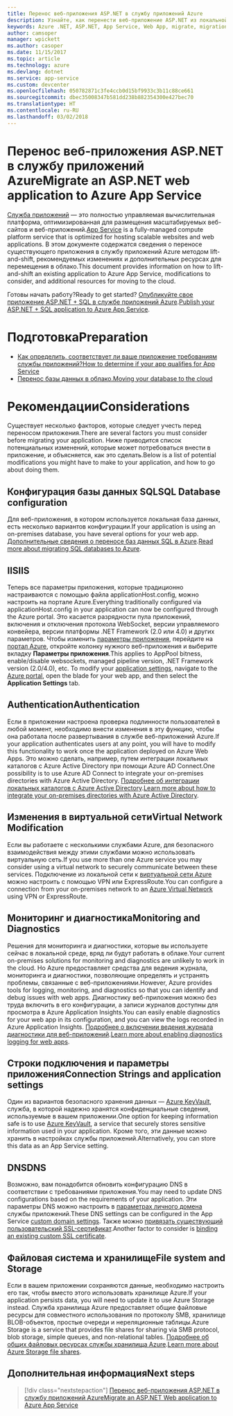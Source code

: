 ```yaml
---
title: Перенос веб-приложения ASP.NET в службу приложений Azure
description: Узнайте, как перенести веб-приложение ASP.NET из локальной среды в службу приложений Azure.
keywords: Azure .NET, ASP.NET, App Service, Web App, migrate, migration
author: camsoper
manager: wpickett
ms.author: casoper
ms.date: 11/15/2017
ms.topic: article
ms.technology: azure
ms.devlang: dotnet
ms.service: app-service
ms.custom: devcenter
ms.openlocfilehash: 050782871c3fe4ccb0d15bf9933c3b11c88ce661
ms.sourcegitcommit: dbec35008347b581dd238b882354300e427bec70
ms.translationtype: HT
ms.contentlocale: ru-RU
ms.lasthandoff: 03/02/2018
---
```

# <a name="migrate-an-aspnet-web-application-to-azure-app-service"></a><span data-ttu-id="65d83-104">Перенос веб-приложения ASP.NET в службу приложений Azure</span><span class="sxs-lookup"><span data-stu-id="65d83-104">Migrate an ASP.NET web application to Azure App Service</span></span>

<span data-ttu-id="65d83-105">[Служба приложений](https://docs.microsoft.com/azure/app-service/app-service-web-overview#why-use-web-apps) — это полностью управляемая вычислительная платформа, оптимизированная для размещения масштабируемых веб-сайтов и веб-приложений.</span><span class="sxs-lookup"><span data-stu-id="65d83-105">[App Service](https://docs.microsoft.com/azure/app-service/app-service-web-overview#why-use-web-apps) is a fully-managed compute platform service that is optimized for hosting scalable websites and web applications.</span></span> <span data-ttu-id="65d83-106">В этом документе содержатся сведения о переносе существующего приложения в службу приложений Azure методом lift-and-shift, рекомендуемых изменениях и дополнительных ресурсах для перемещения в облако.</span><span class="sxs-lookup"><span data-stu-id="65d83-106">This document provides information on how to lift-and-shift an existing application to Azure App Service, modifications to consider, and additional resources for moving to the cloud.</span></span>

<span data-ttu-id="65d83-107">Готовы начать работу?</span><span class="sxs-lookup"><span data-stu-id="65d83-107">Ready to get started?</span></span> <span data-ttu-id="65d83-108">[Опубликуйте свое приложение ASP.NET + SQL в службе приложений Azure](https://go.microsoft.com/fwlink/?linkid=863214).</span><span class="sxs-lookup"><span data-stu-id="65d83-108">[Publish your ASP.NET + SQL application to Azure App Service](https://go.microsoft.com/fwlink/?linkid=863214).</span></span>

# <a name="preparation"></a><span data-ttu-id="65d83-109">Подготовка</span><span class="sxs-lookup"><span data-stu-id="65d83-109">Preparation</span></span>   
* [<span data-ttu-id="65d83-110">Как определить, соответствует ли ваше приложение требованиям службы приложений?</span><span class="sxs-lookup"><span data-stu-id="65d83-110">How to determine if your app qualifies for App Service</span></span>](https://azure.microsoft.com/downloads/migration-assistant/)
* [<span data-ttu-id="65d83-111">Перенос базы данных в облако.</span><span class="sxs-lookup"><span data-stu-id="65d83-111">Moving your database to the cloud</span></span>](https://go.microsoft.com/fwlink/?linkid=863217)

# <a name="considerations"></a><span data-ttu-id="65d83-112">Рекомендации</span><span class="sxs-lookup"><span data-stu-id="65d83-112">Considerations</span></span>
<span data-ttu-id="65d83-113">Существует несколько факторов, которые следует учесть перед переносом приложения.</span><span class="sxs-lookup"><span data-stu-id="65d83-113">There are several factors you must consider before migrating your application.</span></span> <span data-ttu-id="65d83-114">Ниже приводится список потенциальных изменений, которые может потребоваться внести в приложение, и объясняется, как это сделать.</span><span class="sxs-lookup"><span data-stu-id="65d83-114">Below is a list of potential modifications you might have to make to your application, and how to go about doing them.</span></span>

## <a name="sql-database-configuration"></a><span data-ttu-id="65d83-115">Конфигурация базы данных SQL</span><span class="sxs-lookup"><span data-stu-id="65d83-115">SQL Database configuration</span></span>
<span data-ttu-id="65d83-116">Для веб-приложения, в котором используется локальная база данных, есть несколько вариантов конфигурации.</span><span class="sxs-lookup"><span data-stu-id="65d83-116">If your application is using an on-premises database, you have several options for your web app.</span></span> <span data-ttu-id="65d83-117">[Дополнительные сведения о переносе баз данных SQL в Azure](https://go.microsoft.com/fwlink/?linkid=863217).</span><span class="sxs-lookup"><span data-stu-id="65d83-117">[Read more about migrating SQL databases to Azure](https://go.microsoft.com/fwlink/?linkid=863217).</span></span>

## <a name="iis"></a><span data-ttu-id="65d83-118">IIS</span><span class="sxs-lookup"><span data-stu-id="65d83-118">IIS</span></span>
<span data-ttu-id="65d83-119">Теперь все параметры приложения, которые традиционно настраиваются с помощью файла applicationHost.config, можно настроить на портале Azure.</span><span class="sxs-lookup"><span data-stu-id="65d83-119">Everything traditionally configured via applicationHost.config in your application can now be configured through the Azure portal.</span></span> <span data-ttu-id="65d83-120">Это касается разрядности пула приложений, включения и отключения протокола WebSocket, версии управляемого конвейера, версии платформы .NET Framework (2.0 или 4.0) и других параметров. Чтобы изменить [параметры приложения](https://docs.microsoft.com/azure/app-service/web-sites-configure), перейдите на [портал Azure](https://portal.azure.com), откройте колонку нужного веб-приложения и выберите вкладку **Параметры приложения**.</span><span class="sxs-lookup"><span data-stu-id="65d83-120">This applies to AppPool bitness, enable/disable websockets, managed pipeline version, .NET Framework version (2.0/4.0), etc. To modify your [application settings](https://docs.microsoft.com/azure/app-service/web-sites-configure), navigate to the [Azure portal](https://portal.azure.com), open the blade for your web app, and then select the **Application Settings** tab.</span></span>

## <a name="authentication"></a><span data-ttu-id="65d83-121">Authentication</span><span class="sxs-lookup"><span data-stu-id="65d83-121">Authentication</span></span>
<span data-ttu-id="65d83-122">Если в приложении настроена проверка подлинности пользователей в любой момент, необходимо внести изменения в эту функцию, чтобы она работала после развертывания в службе веб-приложений Azure.</span><span class="sxs-lookup"><span data-stu-id="65d83-122">If your application authenticates users at any point, you will have to modify this functionality to work once the application deployed on Azure Web Apps.</span></span> <span data-ttu-id="65d83-123">Это можно сделать, например, путем интеграции локальных каталогов с Azure Active Directory при помощи Azure AD Connect.</span><span class="sxs-lookup"><span data-stu-id="65d83-123">One possibility is to use Azure AD Connect to integrate your on-premises directories with Azure Active Directory.</span></span> <span data-ttu-id="65d83-124">[Подробнее об интеграции локальных каталогов с Azure Active Directory](https://docs.microsoft.com/azure/active-directory/connect/active-directory-aadconnect).</span><span class="sxs-lookup"><span data-stu-id="65d83-124">[Learn more about how to integrate your on-premises directories with Azure Active Directory](https://docs.microsoft.com/azure/active-directory/connect/active-directory-aadconnect).</span></span>

## <a name="virtual-network-modification"></a><span data-ttu-id="65d83-125">Изменения в виртуальной сети</span><span class="sxs-lookup"><span data-stu-id="65d83-125">Virtual Network Modification</span></span>
<span data-ttu-id="65d83-126">Если вы работаете с несколькими службами Azure, для безопасного взаимодействия между этими службами можно использовать виртуальную сеть.</span><span class="sxs-lookup"><span data-stu-id="65d83-126">If you use more than one Azure service you may consider using a virtual network to securely communicate between these services.</span></span> <span data-ttu-id="65d83-127">Подключение из локальной сети к [виртуальной сети Azure](https://docs.microsoft.com/azure/app-service/web-sites-integrate-with-vnet) можно настроить с помощью VPN или ExpressRoute.</span><span class="sxs-lookup"><span data-stu-id="65d83-127">You can configure a connection from your on-premises network to an [Azure Virtual Network](https://docs.microsoft.com/azure/app-service/web-sites-integrate-with-vnet) using VPN or ExpressRoute.</span></span>

## <a name="monitoring-and-diagnostics"></a><span data-ttu-id="65d83-128">Мониторинг и диагностика</span><span class="sxs-lookup"><span data-stu-id="65d83-128">Monitoring and Diagnostics</span></span>
<span data-ttu-id="65d83-129">Решения для мониторинга и диагностики, которые вы используете сейчас в локальной среде, вряд ли будут работать в облаке.</span><span class="sxs-lookup"><span data-stu-id="65d83-129">Your current on-premises solutions for monitoring and diagnostics are unlikely to work in the cloud.</span></span> <span data-ttu-id="65d83-130">Но Azure предоставляет средства для ведения журнала, мониторинга и диагностики, позволяющие определять и устранять проблемы, связанные с веб-приложениями.</span><span class="sxs-lookup"><span data-stu-id="65d83-130">However, Azure provides tools for logging, monitoring, and diagnostics so that you can identify and debug issues with web apps.</span></span> <span data-ttu-id="65d83-131">Диагностику веб-приложения можно без труда включить в его конфигурации, а записи журналов доступны для просмотра в Azure Application Insights.</span><span class="sxs-lookup"><span data-stu-id="65d83-131">You can easily enable diagnostics for your web app in its configuration, and you can view the logs recorded in Azure Application Insights.</span></span> <span data-ttu-id="65d83-132">[Подробнее о включении ведения журнала диагностики для веб-приложений](https://docs.microsoft.com/azure/app-service/web-sites-enable-diagnostic-log).</span><span class="sxs-lookup"><span data-stu-id="65d83-132">[Learn more about enabling diagnostics logging for web apps](https://docs.microsoft.com/azure/app-service/web-sites-enable-diagnostic-log).</span></span>

## <a name="connection-strings-and-application-settings"></a><span data-ttu-id="65d83-133">Строки подключения и параметры приложения</span><span class="sxs-lookup"><span data-stu-id="65d83-133">Connection Strings and application settings</span></span>
<span data-ttu-id="65d83-134">Один из вариантов безопасного хранения данных — [Azure KeyVault](https://docs.microsoft.com/azure/key-vault/), служба, в которой надежно хранятся конфиденциальные сведения, используемые в вашем приложении.</span><span class="sxs-lookup"><span data-stu-id="65d83-134">One option for keeping information safe is to use [Azure KeyVault](https://docs.microsoft.com/azure/key-vault/), a service that securely stores sensitive information used in your application.</span></span> <span data-ttu-id="65d83-135">Кроме того, эти данные можно хранить в настройках службы приложений.</span><span class="sxs-lookup"><span data-stu-id="65d83-135">Alternatively, you can store this data as an App Service setting.</span></span>

## <a name="dns"></a><span data-ttu-id="65d83-136">DNS</span><span class="sxs-lookup"><span data-stu-id="65d83-136">DNS</span></span>
<span data-ttu-id="65d83-137">Возможно, вам понадобится обновить конфигурацию DNS в соответствии с требованиями приложения.</span><span class="sxs-lookup"><span data-stu-id="65d83-137">You may need to update DNS configurations based on the requirements of your application.</span></span> <span data-ttu-id="65d83-138">Эти параметры DNS можно настроить в [параметрах личного домена](https://docs.microsoft.com/azure/app-service/app-service-web-tutorial-custom-domain) службы приложений.</span><span class="sxs-lookup"><span data-stu-id="65d83-138">These DNS settings can be configured in the App Service [custom domain settings](https://docs.microsoft.com/azure/app-service/app-service-web-tutorial-custom-domain).</span></span> <span data-ttu-id="65d83-139">Также можно [привязать существующий пользовательский SSL-сертификат](https://docs.microsoft.com/azure/app-service/app-service-web-tutorial-custom-ssl).</span><span class="sxs-lookup"><span data-stu-id="65d83-139">Another factor to consider is [binding an existing custom SSL certificate](https://docs.microsoft.com/azure/app-service/app-service-web-tutorial-custom-ssl).</span></span>

## <a name="file-system-and-storage"></a><span data-ttu-id="65d83-140">Файловая система и хранилище</span><span class="sxs-lookup"><span data-stu-id="65d83-140">File system and Storage</span></span>
<span data-ttu-id="65d83-141">Если в вашем приложении сохраняются данные, необходимо настроить его так, чтобы вместо этого использовать хранилище Azure.</span><span class="sxs-lookup"><span data-stu-id="65d83-141">If your application persists data, you will need to update it to use Azure Storage instead.</span></span> <span data-ttu-id="65d83-142">Служба хранилища Azure предоставляет общие файловые ресурсы для совместного использования по протоколу SMB, хранилище BLOB-объектов, простые очереди и нереляционные таблицы.</span><span class="sxs-lookup"><span data-stu-id="65d83-142">Azure Storage is a service that provides file shares for sharing via SMB protocol, blob storage, simple queues, and non-relational tables.</span></span> <span data-ttu-id="65d83-143">[Подробнее об общих файловых ресурсах службы хранилища Azure](https://docs.microsoft.com/azure/storage/files/storage-files-introduction).</span><span class="sxs-lookup"><span data-stu-id="65d83-143">[Learn more about Azure Storage file shares](https://docs.microsoft.com/azure/storage/files/storage-files-introduction).</span></span>

## <a name="next-steps"></a><span data-ttu-id="65d83-144">Дополнительная информация</span><span class="sxs-lookup"><span data-stu-id="65d83-144">Next steps</span></span>

> [!div class="nextstepaction"]
> [<span data-ttu-id="65d83-145">Перенос веб-приложения ASP.NET в службу приложений Azure</span><span class="sxs-lookup"><span data-stu-id="65d83-145">Migrate an ASP.NET Web application to Azure App Service</span></span>](https://aka.ms/azure-webapp-migrate)
